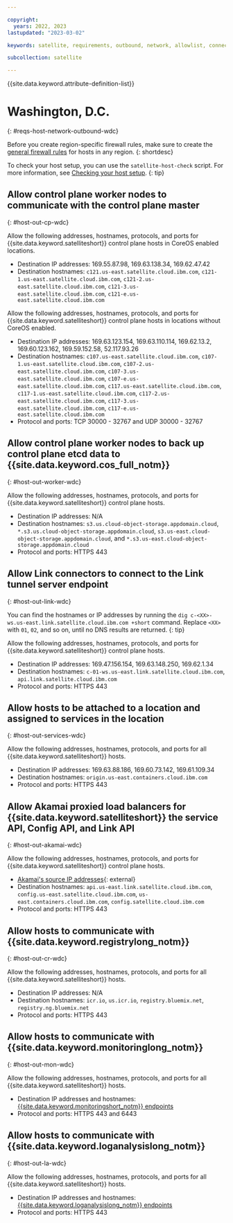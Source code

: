 ```yaml
---

copyright:
  years: 2022, 2023
lastupdated: "2023-03-02"

keywords: satellite, requirements, outbound, network, allowlist, connectivity, firewall

subcollection: satellite

---
```


{{site.data.keyword.attribute-definition-list}}

# Washington, D.C.
{: #reqs-host-network-outbound-wdc}

Before you create region-specific firewall rules, make sure to create the [general firewall rules](/docs/satellite?topic=satellite-reqs-host-network-outbound) for hosts in any region.
{: shortdesc}


To check your host setup, you can use the `satellite-host-check` script. For more information, see [Checking your host setup](/docs/satellite?topic=satellite-host-network-check).
{: tip}



## Allow control plane worker nodes to communicate with the control plane master
{: #host-out-cp-wdc}

Allow the following addresses, hostnames, protocols, and ports for {{site.data.keyword.satelliteshort}} control plane hosts in CoreOS enabled locations.
* Destination IP addresses: 169.55.87.98, 169.63.138.34, 169.62.47.42
* Destination hostnames: `c121.us-east.satellite.cloud.ibm.com`, `c121-1.us-east.satellite.cloud.ibm.com`, `c121-2.us-east.satellite.cloud.ibm.com`, `c121-3.us-east.satellite.cloud.ibm.com`, `c121-e.us-east.satellite.cloud.ibm.com`

Allow the following addresses, hostnames, protocols, and ports for {{site.data.keyword.satelliteshort}} control plane hosts in locations without CoreOS enabled.
* Destination IP addresses:  169.63.123.154, 169.63.110.114, 169.62.13.2, 169.60.123.162, 169.59.152.58, 52.117.93.26  
* Destination hostnames:  `c107.us-east.satellite.cloud.ibm.com`, `c107-1.us-east.satellite.cloud.ibm.com`, `c107-2.us-east.satellite.cloud.ibm.com`, `c107-3.us-east.satellite.cloud.ibm.com`, `c107-e.us-east.satellite.cloud.ibm.com`, `c117.us-east.satellite.cloud.ibm.com`, `c117-1.us-east.satellite.cloud.ibm.com`, `c117-2.us-east.satellite.cloud.ibm.com`, `c117-3.us-east.satellite.cloud.ibm.com`, `c117-e.us-east.satellite.cloud.ibm.com` 
* Protocol and ports: TCP 30000 - 32767 and UDP 30000 - 32767

## Allow control plane worker nodes to back up control plane etcd data to {{site.data.keyword.cos_full_notm}}
{: #host-out-worker-wdc}

Allow the following addresses, hostnames, protocols, and ports for {{site.data.keyword.satelliteshort}} control plane hosts.
* Destination IP addresses: N/A
* Destination hostnames: `s3.us.cloud-object-storage.appdomain.cloud`, `*.s3.us.cloud-object-storage.appdomain.cloud`, `s3.us-east.cloud-object-storage.appdomain.cloud`, and `*.s3.us-east.cloud-object-storage.appdomain.cloud`
* Protocol and ports: HTTPS 443

## Allow Link connectors to connect to the Link tunnel server endpoint
{: #host-out-link-wdc}

You can find the hostnames or IP addresses by running the `dig c-<XX>-ws.us-east.link.satellite.cloud.ibm.com +short` command. Replace `<XX>` with `01`, `02`, and so on, until no DNS results are returned.
{: tip}

Allow the following addresses, hostnames, protocols, and ports for {{site.data.keyword.satelliteshort}} control plane hosts.
* Destination IP addresses: 169.47.156.154, 169.63.148.250, 169.62.1.34
* Destination hostnames: `c-01-ws.us-east.link.satellite.cloud.ibm.com`, `api.link.satellite.cloud.ibm.com`
* Protocol and ports: HTTPS 443

## Allow hosts to be attached to a location and assigned to services in the location
{: #host-out-services-wdc}

Allow the following addresses, hostnames, protocols, and ports for all {{site.data.keyword.satelliteshort}} hosts.
* Destination IP addresses: 169.63.88.186, 169.60.73.142, 169.61.109.34
* Destination hostnames: `origin.us-east.containers.cloud.ibm.com` 
* Protocol and ports: HTTPS 443

## Allow Akamai proxied load balancers for {{site.data.keyword.satelliteshort}} the service API, Config API, and Link API
{: #host-out-akamai-wdc}

Allow the following addresses, hostnames, protocols, and ports for {{site.data.keyword.satelliteshort}} control plane hosts.
* [Akamai's source IP addresses](https://github.com/IBM-Cloud/kube-samples/tree/master/akamai/gtm-liveness-test){: external} 
* Destination hostnames: `api.us-east.link.satellite.cloud.ibm.com`, `config.us-east.satellite.cloud.ibm.com`, `us-east.containers.cloud.ibm.com`, `config.satellite.cloud.ibm.com`
* Protocol and ports: HTTPS 443

## Allow hosts to communicate with {{site.data.keyword.registrylong_notm}}
{: #host-out-cr-wdc}

Allow the following addresses, hostnames, protocols, and ports for all {{site.data.keyword.satelliteshort}} hosts.
* Destination IP addresses: N/A
* Destination hostnames: `icr.io`, `us.icr.io`, `registry.bluemix.net`, `registry.ng.bluemix.net`
* Protocol and ports: HTTPS 443

## Allow hosts to communicate with {{site.data.keyword.monitoringlong_notm}}
{: #host-out-mon-wdc}

Allow the following addresses, hostnames, protocols, and ports for all {{site.data.keyword.satelliteshort}} hosts.
* Destination IP addresses and hostnames: [{{site.data.keyword.monitoringshort_notm}} endpoints](/docs/monitoring?topic=monitoring-endpoints)
* Protocol and ports: HTTPS 443 and 6443

## Allow hosts to communicate with {{site.data.keyword.loganalysislong_notm}}
{: #host-out-la-wdc}

Allow the following addresses, hostnames, protocols, and ports for all {{site.data.keyword.satelliteshort}} hosts.
* Destination IP addresses and hostnames: [{{site.data.keyword.loganalysislong_notm}} endpoints](/docs/log-analysis?topic=log-analysis-endpoints#endpoints_api_public)
* Protocol and ports: HTTPS 443


